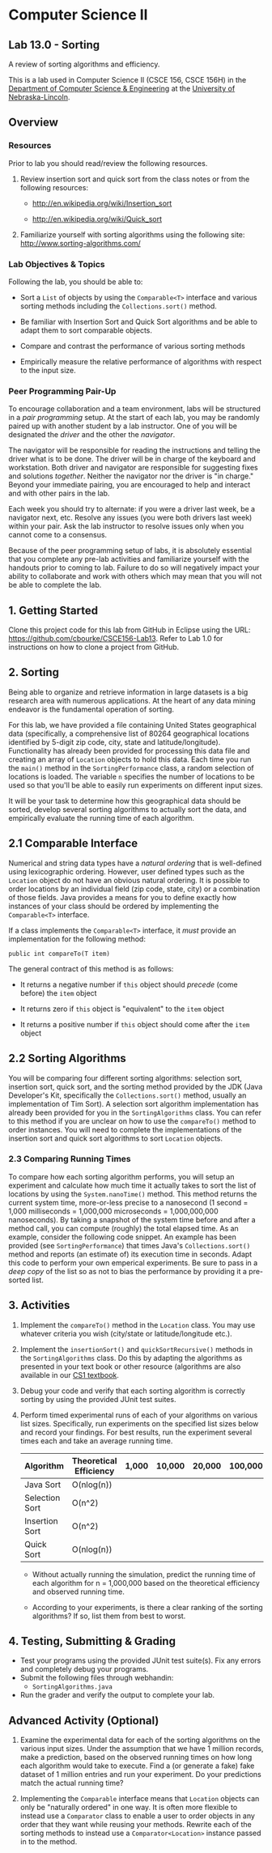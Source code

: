 # Computer Science II
## Lab 13.0 - Sorting

A review of sorting algorithms and efficiency.

This is a lab used in Computer Science II (CSCE 156, CSCE 156H) in the 
[Department of Computer Science & Engineering](https://cse.unl.edu) at the 
[University of Nebraska-Lincoln](https://unl.edu).

## Overview

### Resources

Prior to lab you should read/review the following resources.

1.  Review insertion sort and quick sort from the class notes or from
    the following resources:

    -   <http://en.wikipedia.org/wiki/Insertion_sort>

    -   <http://en.wikipedia.org/wiki/Quick_sort>

2.  Familiarize yourself with sorting algorithms using the following
    site: <http://www.sorting-algorithms.com/>
    
### Lab Objectives & Topics

Following the lab, you should be able to:

-   Sort a `List` of objects by using the `Comparable<T>` interface 
    and various sorting methods including the `Collections.sort()` method.

-   Be familiar with Insertion Sort and Quick Sort algorithms and be
    able to adapt them to sort comparable objects.

-   Compare and contrast the performance of various sorting methods

-   Empirically measure the relative performance of algorithms with
    respect to the input size.
    
### Peer Programming Pair-Up

To encourage collaboration and a team environment, labs will be
structured in a *pair programming* setup.  At the start of
each lab, you may be randomly paired up with another student by
a lab instructor.  One of you will be designated the *driver* 
and the other the *navigator*.  

The navigator will be responsible for reading the instructions 
and telling the driver what is to be done.  The driver will be 
in charge of the keyboard and workstation.  Both driver and 
navigator are responsible for suggesting fixes and solutions 
*together*.  Neither the navigator nor the driver is "in charge."  
Beyond your immediate pairing, you are encouraged to help and 
interact and with other pairs in the lab.

Each week you should try to alternate: if you were a driver 
last week, be a navigator next, etc.  Resolve any issues (you 
were both drivers last week) within your pair.  Ask the lab 
instructor to resolve issues only when you cannot come to a 
consensus.  

Because of the peer programming setup of labs, it is absolutely 
essential that you complete any pre-lab activities and familiarize
yourself with the handouts prior to coming to lab.  Failure to do
so will negatively impact your ability to collaborate and work with 
others which may mean that you will not be able to complete the
lab.  

## 1. Getting Started

Clone this project code for this lab from GitHub in Eclipse using the
URL: https://github.com/cbourke/CSCE156-Lab13. Refer to Lab 1.0 for
instructions on how to clone a project from GitHub.

## 2. Sorting

Being able to organize and retrieve information in large datasets is a
big research area with numerous applications. At the heart of any data
mining endeavor is the fundamental operation of sorting.

For this lab, we have provided a file containing United States
geographical data (specifically, a comprehensive list of 80264
geographical locations identified by 5-digit zip code, city, state 
and latitude/longitude). Functionality has already been provided for
processing this data file and creating an array of `Location` objects 
to hold this data. Each time you run the `main()` method in the 
`SortingPerformance` class, a random selection of locations is loaded. 
The variable `n` specifies the number of locations to be used
so that you'll be able to easily run experiments on different input sizes.

It will be your task to determine how this geographical data should be
sorted, develop several sorting algorithms to actually sort the data,
and empirically evaluate the running time of each algorithm.

## 2.1 Comparable Interface

Numerical and string data types have a *natural ordering* that is
well-defined using lexicographic ordering.  However, user defined 
types such as the `Location` object do not have an obvious natural 
ordering.  It is possible to order locations by an individual field 
(zip code, state, city) or a combination of those fields. Java 
provides a means for you to define exactly how instances of your class 
should be ordered by implementing the `Comparable<T>` interface.

If a class implements the `Comparable<T>` interface, it *must* provide 
an implementation for the following method:

`public int compareTo(T item)`

The general contract of this method is as follows:

-   It returns a negative number if `this` object should *precede*
    (come before) the `item` object

-   It returns zero if `this` object is "equivalent" to the `item` object

-   It returns a positive number if `this` object should come after the
    `item` object

## 2.2 Sorting Algorithms

You will be comparing four different sorting algorithms: selection sort,
insertion sort, quick sort, and the sorting method provided by the JDK
(Java Developer's Kit, specifically the `Collections.sort()` method, 
usually an implementation of Tim Sort).  A selection sort algorithm 
implementation has already been provided for you in the `SortingAlgorithms` 
class.  You can refer to this method if you are unclear on how to
use the `compareTo()` method to order instances. You will need to 
complete the implementations of the insertion sort and quick sort 
algorithms to sort `Location` objects. 

### 2.3 Comparing Running Times

To compare how each sorting algorithm performs, you will setup an
experiment and calculate how much time it actually takes to sort the
list of locations by using the `System.nanoTime()` method. This method 
returns the current system time, more-or-less precise to a nanosecond 
(1 second = 1,000 milliseconds = 1,000,000 microseconds = 1,000,000,000 nanoseconds). 
By taking a snapshot of the system time before and after a method call, you
can compute (roughly) the total elapsed time. As an example, consider
the following code snippet.  An example has been provided (see 
`SortingPerformance`) that times Java's `Collections.sort()` method and 
reports (an estimate of) its execution time in seconds.  Adapt this
code to perform your own emperical experiments.  Be sure to pass in a
*deep copy* of the list so as not to bias the performance by providing
it a pre-sorted list.

## 3. Activities

1.  Implement the `compareTo()` method in the `Location` class. You may 
    use whatever criteria you wish (city/state or latitude/longitude etc.).

2.  Implement the `insertionSort()` and `quickSortRecursive()` methods in 
    the `SortingAlgorithms` class. Do this by adapting the
    algorithms as presented in your text book or other resource
    (algorithms are also available in our [CS1
    textbook](https://bitbucket.org/chrisbourke/computersciencei/raw/44fb9b39be3221dc02c1b5d0712f9b9f03260e46/ComputerScienceOne.pdf).

3.  Debug your code and verify that each sorting algorithm is correctly
    sorting by using the provided JUnit test suites.

4.  Perform timed experimental runs of each of your algorithms
    on various list sizes.  Specifically, run experiments on the specified 
    list sizes below and record your findings.  For best results, run the 
    experiment several times each and take an average running time.  
    
    | Algorithm      | Theoretical Efficiency | 1,000 | 10,000 | 20,000 | 100,000 |
    |----------------|------------------------|-------|--------|--------|---------|
    | Java Sort      | O(nlog(n))             |       |        |        |         |
    | Selection Sort | O(n^2)                 |       |        |        |         |
    | Insertion Sort | O(n^2)                 |       |        |        |         |
    | Quick Sort     | O(nlog(n))             |       |        |        |         |                                               

    - Without actually running the simulation, predict the running time of
      each algorithm for n = 1,000,000 based on the theoretical efficiency
      and observed running time.

    - According to your experiments, is there a clear ranking of the
      sorting algorithms? If so, list them from best to worst. 


## 4. Testing, Submitting & Grading

* Test your programs using the provided JUnit test suite(s).  Fix any
errors and completely debug your programs.
* Submit the following files through webhandin:
  * `SortingAlgorithms.java`
* Run the grader and verify the output to complete your lab.

## Advanced Activity (Optional) 

1.  Examine the experimental data for each of the sorting algorithms on
    the various input sizes. Under the assumption that we have 1 million
    records, make a prediction, based on the observed running times on
    how long each algorithm would take to execute. Find a (or generate a
    fake) fake dataset of 1 million entries and run your experiment. Do
    your predictions match the actual running time?

2.  Implementing the `Comparable` interface means that `Location` objects 
    can only be "naturally ordered" in one way. It is often more flexible 
    to instead use a `Comparator` class
    to enable a user to order objects in any order that they want while
    reusing your methods. Rewrite each of the sorting methods to instead
    use a `Comparator<Location>` instance passed in to the method.







